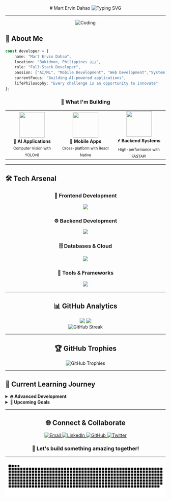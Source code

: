 <div align="center">
# Mart Ervin Dahao

<img src="https://readme-typing-svg.herokuapp.com?font=Fira+Code&size=22&pause=1000&color=00D8FF&center=true&vCenter=true&width=600&lines=Hello+I'm+Mart+Ervin+Dahao" alt="Typing SVG" />


<br/>

</div>

---

<div align="center">
  <img src="https://media.giphy.com/media/SWoSkN6DxTszqIKEqv/giphy.gif" alt="Coding" width="200"/>
</div>

## 🚀 About Me

```typescript
const developer = {
    name: "Mart Ervin Dahao",
    location: "Bukidnon, Philippines 🇵🇭",
    role: "Full-Stack Developer",
    passion: ["AI/ML", "Mobile Development", "Web Development","System Architecture"],
    currentFocus: "Building AI-powered applications",
    lifePhilosophy: "Every challenge is an opportunity to innovate"
};
```

<div align="center">

### 🎯 What I'm Building

</div>

<table align="center">
<tr>
<td align="center" width="33%">
<img src="https://media.giphy.com/media/l0HlQoLBOGjMl4Pte/giphy.gif" width="80" height="80"/><br/>
<strong>🤖 AI Applications</strong><br/>
<sub>Computer Vision with YOLOv8</sub>
</td>
<td align="center" width="33%">
<img src="https://media.giphy.com/media/SvFocn0wNMx0iv2rYz/giphy.gif" width="80" height="80"/><br/>
<strong>📱 Mobile Apps</strong><br/>
<sub>Cross-platform with React Native</sub>
</td>
<td align="center" width="33%">
<img src="https://media.giphy.com/media/kdFc8fubgS31b8DsVu/giphy.gif" width="80" height="80"/><br/>
<strong>⚡ Backend Systems</strong><br/>
<sub>High-performance with FASTAPI</sub>
</td>
</tr>
</table>

---

## 🛠️ Tech Arsenal

<div align="center">

### 🎨 Frontend Development
<p>
<img src="https://skillicons.dev/icons?i=react,html,css,js,electron" />
</p>

### ⚙️ Backend Development  
<p>
<img src="https://skillicons.dev/icons?i=nodejs,python,go,java,php" />
</p>

### 🗄️ Databases & Cloud
<p>
<img src="https://skillicons.dev/icons?i=mysql,mongodb,firebase,graphql" />
</p>

### 🔧 Tools & Frameworks
<p>
<img src="https://skillicons.dev/icons?i=git,github,vscode,laravel,fastapi" />
</p>

</div>

---

<div align="center">

## 📊 GitHub Analytics

<img height="180em" src="https://github-readme-stats.vercel.app/api?username=YOUR_GITHUB_USERNAME&show_icons=true&theme=tokyonight&include_all_commits=true&count_private=true"/>
<img height="180em" src="https://github-readme-stats.vercel.app/api/top-langs/?username=YOUR_GITHUB_USERNAME&layout=compact&langs_count=8&theme=tokyonight"/>

</div>

<div align="center">
<img src="https://github-readme-streak-stats.herokuapp.com/?user=YOUR_GITHUB_USERNAME&theme=tokyonight" alt="GitHub Streak" />
</div>

---

<div align="center">

## 🏆 GitHub Trophies

<img src="https://github-profile-trophy.vercel.app/?username=YOUR_GITHUB_USERNAME&theme=tokyonight&no-frame=true&margin-w=15&margin-h=15&column=7" alt="GitHub Trophies" />

</div>

---

## 🎯 Current Learning Journey

<details>
<summary><b>🔥 Advanced Development</b></summary>
<br/>

- 🚀 **Full-Stack Architecture** - Microservices & Serverless
- 🧠 **AI/ML Integration** - TensorFlow, PyTorch, YOLOv8
- 📱 **Mobile Excellence** - Flutter, React Native Expo
- ⚡ **Performance Optimization** - Go concurrency, Node.js clustering
- 🔗 **API Design** - GraphQL Federation, RESTful best practices

</details>

<details>
<summary><b>🌟 Upcoming Goals</b></summary>
<br/>

- 🐳 **DevOps & Deployment** - Docker, Kubernetes, CI/CD
- ☁️ **Cloud Platforms** - AWS, Google Cloud, Azure
- 🔒 **Security** - OAuth, JWT, Encryption best practices
- 📊 **Data Engineering** - Apache Kafka, Redis, Elasticsearch

</details>

---

<div align="center">

## 🌐 Connect & Collaborate

<p>
<a href="mailto:martdahao@gmail.com">
<img src="https://img.shields.io/badge/Email-D14836?style=for-the-badge&logo=gmail&logoColor=white" alt="Email"/>
</a>
<a href="https://linkedin.com/in/YOUR_LINKEDIN">
<img src="https://img.shields.io/badge/LinkedIn-0077B5?style=for-the-badge&logo=linkedin&logoColor=white" alt="LinkedIn"/>
</a>
<a href="https://github.com/YOUR_GITHUB_USERNAME">
<img src="https://img.shields.io/badge/GitHub-100000?style=for-the-badge&logo=github&logoColor=white" alt="GitHub"/>
</a>
<a href="https://twitter.com/YOUR_TWITTER">
<img src="https://img.shields.io/badge/Twitter-1DA1F2?style=for-the-badge&logo=twitter&logoColor=white" alt="Twitter"/>
</a>
</p>

### 💬 Let's build something amazing together!

</div>


---

<div align="center">

<img src="https://raw.githubusercontent.com/platane/snk/output/github-contribution-grid-snake-dark.svg" alt="Snake animation" />

</div>
